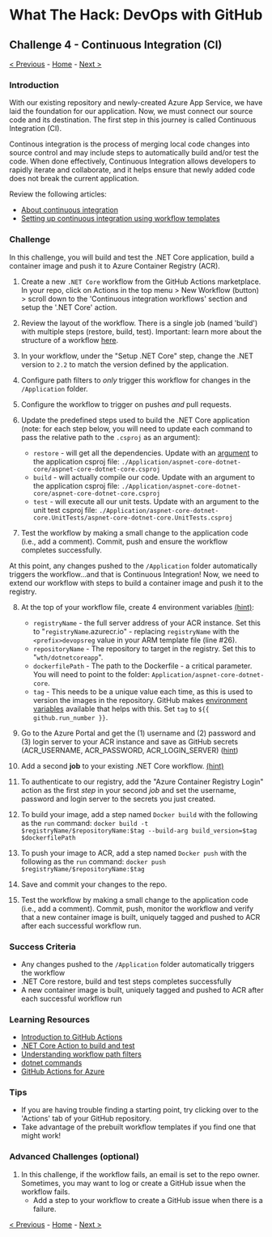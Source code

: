 # What The Hack: DevOps with GitHub

## Challenge 4 - Continuous Integration (CI)

[< Previous](challenge03.md) - [Home](../readme.md) - [Next >](challenge05.md)

### Introduction

With our existing repository and newly-created Azure App Service, we have laid the foundation for our application. Now, we must connect our source code and its destination. The first step in this journey is called Continuous Integration (CI). 

Continous integration is the process of merging local code changes into source control and may include steps to automatically build and/or test the code. When done effectively, Continuous Integration allows developers to rapidly iterate and collaborate, and it helps ensure that newly added code does not break the current application. 

Review the following articles:
- [About continuous integration](https://docs.github.com/en/actions/building-and-testing-code-with-continuous-integration/about-continuous-integration)
- [Setting up continuous integration using workflow templates](https://docs.github.com/en/actions/building-and-testing-code-with-continuous-integration/setting-up-continuous-integration-using-github-actions)

### Challenge

In this challenge, you will build and test the .NET Core application, build a container image and push it to Azure Container Registry (ACR). 

1. Create a new `.NET Core` workflow from the GitHub Actions marketplace. In your repo, click on Actions in the top menu > New Workflow (button) > scroll down to the 'Continuous integration workflows' section and setup the '.NET Core' action.

2. Review the layout of the workflow. There is a single job (named 'build') with multiple steps (restore, build, test). Important: learn more about the structure of a workflow [here](https://docs.github.com/en/free-pro-team@latest/actions/learn-github-actions/introduction-to-github-actions).

3. In your workflow, under the "Setup .NET Core" step, change the .NET version to `2.2` to match the version defined by the application.

4. Configure path filters to *only* trigger this workflow for changes in the `/Application` folder.

5. Configure the workflow to trigger on pushes *and* pull requests.

6. Update the predefined steps used to build the .NET Core application (note: for each step below, you will need to update each command to pass the relative path to the  `.csproj` as an argument):
   - `restore` - will get all the dependencies. Update with an [argument](https://docs.microsoft.com/en-us/dotnet/core/tools/dotnet-build#arguments) to the application csproj file: `./Application/aspnet-core-dotnet-core/aspnet-core-dotnet-core.csproj`
   - `build` - will actually compile our code. Update with an argument to the application csproj file: `./Application/aspnet-core-dotnet-core/aspnet-core-dotnet-core.csproj`
   - `test` - will execute all our unit tests. Update with an argument to the unit test csproj file: `./Application/aspnet-core-dotnet-core.UnitTests/aspnet-core-dotnet-core.UnitTests.csproj` 

7. Test the workflow by making a small change to the application code (i.e., add a comment). Commit, push and ensure the workflow completes successfully.

At this point, any changes pushed to the `/Application` folder automatically triggers the workflow...and that is Continuous Integration! Now, we need to extend our workflow with steps to build a container image and push it to the registry.

8. At the top of your workflow file, create 4 environment variables [(hint)](https://docs.github.com/en/free-pro-team@latest/actions/reference/workflow-syntax-for-github-actions#env):

    - `registryName` - the full server address of your ACR instance. Set this to "`registryName`.azurecr.io" - replacing `registryName` with the `<prefix>devopsreg` value in your ARM template file (line #26). 
    - `repositoryName` - The repository to target in the registry. Set this to "`wth/dotnetcoreapp`".
    - `dockerfilePath` - The path to the Dockerfile - a critical parameter. You will need to point to the folder: `Application/aspnet-core-dotnet-core`.
    - `tag` - This needs to be a unique value each time, as this is used to version the images in the repository. GitHub makes [environment variables](https://docs.github.com/en/free-pro-team@latest/actions/reference/context-and-expression-syntax-for-github-actions#github-context) available that helps with this. Set `tag` to `${{ github.run_number }}`.

9. Go to the Azure Portal and get the (1) username and (2) password and (3) login server to your ACR instance and save as GitHub secrets (ACR_USERNAME, ACR_PASSWORD, ACR_LOGIN_SERVER) ([hint](https://docs.microsoft.com/en-us/azure/container-registry/container-registry-authentication#admin-account))

10. Add a second **job** to your existing .NET Core workflow. [(hint)](https://docs.github.com/en/free-pro-team@latest/actions/learn-github-actions/introduction-to-github-actions)

11. To authenticate to our registry, add the "Azure Container Registry Login" action as the first *step* in your second *job* and set the username, password and login server to the secrets you just created.

12. To build your image, add a step named `Docker build` with the following as the `run` command: `docker build -t $registryName/$repositoryName:$tag --build-arg build_version=$tag $dockerfilePath`

13. To push your image to ACR, add a step named `Docker push` with the following as the `run` command: `docker push $registryName/$repositoryName:$tag`

14. Save and commit your changes to the repo.

15. Test the workflow by making a small change to the application code (i.e., add a comment). Commit, push, monitor the workflow and verify that a new container image is built, uniquely tagged and pushed to ACR after each successful workflow run.

### Success Criteria

- Any changes pushed to the `/Application` folder automatically triggers the workflow 
- .NET Core restore, build and test steps completes successfully
- A new container image is built, uniquely tagged and pushed to ACR after each successful workflow run

### Learning Resources

- [Introduction to GitHub Actions](https://docs.github.com/en/free-pro-team@latest/actions/learn-github-actions/introduction-to-github-actions)
- [.NET Core Action to build and test](https://github.com/actions/starter-workflows/blob/dacfd0a22a5a696b74a41f0b49c98ff41ef88427/ci/dotnet-core.yml)
- [Understanding workflow path filters](https://docs.github.com/en/free-pro-team@latest/actions/reference/workflow-syntax-for-github-actions#onpushpull_requestpaths)
- [dotnet commands](https://docs.microsoft.com/en-us/dotnet/core/tools/dotnet#dotnet-commands)
- [GitHub Actions for Azure](https://github.com/Azure/actions)

### Tips

- If you are having trouble finding a starting point, try clicking over to the 'Actions' tab of your GitHub repository. 
- Take advantage of the prebuilt workflow templates if you find one that might work! 

### Advanced Challenges (optional)

1. In this challenge, if the workflow fails, an email is set to the repo owner. Sometimes, you may want to log or create a GitHub issue when the workflow fails.
    - Add a step to your workflow to create a GitHub issue when there is a failure.

[< Previous](challenge03.md) - [Home](../readme.md) - [Next >](challenge05.md)